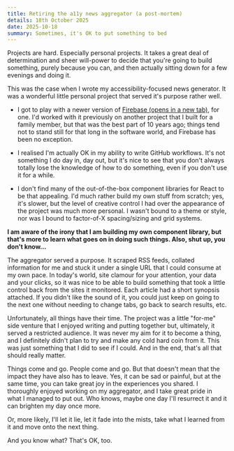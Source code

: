 ```yaml
---
title: Retiring the a11y news aggregator (a post-mortem)    
details: 18th October 2025
date: 2025-10-18
summary: Sometimes, it's OK to put something to bed
---
```


Projects are hard. Especially personal projects. It takes a great deal of
determination and sheer will-power to decide that you're going to build
something, purely because you can, and then actually sitting down for
a few evenings and doing it.

This was the case when I wrote my accessibility-focused news generator. It
was a wonderful little personal project that served it's purpose rather
well.

- I got to play with a newer version of <a href="https://firebase.google.com/" target="_blank">Firebase (opens in a new tab)</a>, for one. I'd
worked with it previously on another project that I built for a family member, 
but that was the best part of 10 years ago; things tend not to stand still 
for that long in the software world, and Firebase has been no exception.

- I realised I'm actually OK in my ability to write GitHub workflows. It's not
something I do day in, day out, but it's nice to see that you don't always
totally lose the knowledge of how to do something, even if you don't use
it for a while.

- I don't find many of the out-of-the-box component libraries for React
to be that appealing. I'd much rather build my own stuff from scratch; yes,
it's slower, but the level of creative control I had over the appearance of
the project was much more personal. I wasn't bound to a theme or style, nor
was I bound to factor-of-X spacing/sizing and grid systems.

__I am aware of the irony that I am building my own component library, but
that's more to learn what goes on in doing such things. Also, shut up, you
don't know...__

The aggregator served a purpose. It scraped RSS feeds, collated information
for me and stuck it under a single URL that I could consume at my own pace.
In today's world, site clamour for your attention, your data and your clicks,
so it was nice to be able to build something that took a little control
back from the sites it monitored. Each article had a short synopsis attached.
If you didn't like the sound of it, you could just keep on going to the next
one without needing to change tabs, go back to search results, etc.

Unfortunately, all things have their time. The project was a little "for-me"
side venture that I enjoyed writing and putting together but, ultimately, it
served a restricted audience. It was never my aim for it to become a thing, 
and I definitely didn't plan to try and make any cold hard coin from it. This
was just something that I did to see if I could. And in the end, that's all 
that should really matter.

Things come and go. People come and go. But that doesn't mean that the impact
they have also has to leave. Yes, it can be sad or painful, but at the same
time, you can take great joy in the experiences you shared. I thoroughly
enjoyed working on my aggregator, and I take great pride in what I managed
to put out. Who knows, maybe one day I'll resurrect it and it can brighten
my day once more. 

Or, more likely, I'll let it lie, let it fade into the mists, take what I
learned from it and move onto the next thing. 

And you know what? That's OK, too.